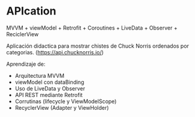 # APIcation
MVVM + viewModel + Retrofit + Coroutines + LiveData + Observer + ReciclerView

Aplicación didactica para mostrar chistes de Chuck Norris ordenados por categorias.
(https://api.chucknorris.io/)

Aprendizaje de:
- Arquitectura MVVM
- viewModel con dataBinding
- Uso de LiveData y Observer
- API REST mediante Retrofit
- Corrutinas (lifecycle y ViewModelScope)
- RecyclerView (Adapter y ViewHolder)
